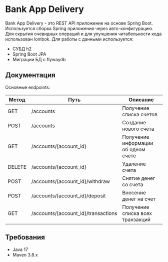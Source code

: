 # Bank App Delivery

Bank App Delivery - это REST API приложение на основе Spring Boot.
Используется cборка Spring приложения через авто-конфигурацию. Для скрытия очевидных операций и
для улучшения читабельности кода использован lombok.
Для работы с данными используется:
- СУБД h2
- Spring Boot JPA
- Миграции БД с flywaydb

## Документация
Основныe endpoints:

| Метод   | Путь                                | Описание                            |
|---------|-------------------------------------|------------------------------------|
| GET     | /accounts                           | Получение списка счетов            |
| POST    | /accounts                           | Создание нового счета              |
| GET     | /accounts/{account_id}              | Получение информации об одном счете|
| DELETE  | /accounts/{account_id}              | Удаление счета                     |
| POST    | /accounts/{account_id}/withdraw     | Снятие денег со счета              |
| POST    | /accounts/{account_id}/deposit      | Внесение денег на счет             |
| GET     | /accounts/{account_id}/transactions| Получение списка всех транзакций   |

## Требования

- Java 17
- Maven 3.8.x
